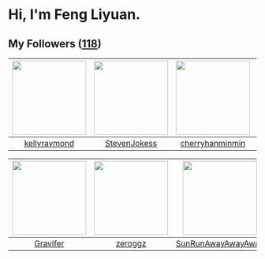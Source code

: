 # Hi, I'm Feng Liyuan.

## My Followers ([118](https://github.com/SunRunAway?tab=followers))

| <img src="https://avatars.githubusercontent.com/u/58126365?v=4" width="150" height="150" /> | <img src="https://avatars.githubusercontent.com/u/71307974?v=4" width="150" height="150" /> | <img src="https://avatars.githubusercontent.com/u/83270523?v=4" width="150" height="150" /> | <img src="https://avatars.githubusercontent.com/u/50138288?v=4" width="150" height="150" /> |
| :-----------------------------------------------------------------------------------------: | :-----------------------------------------------------------------------------------------: | :-----------------------------------------------------------------------------------------: | :-----------------------------------------------------------------------------------------: |
|                       [kellyraymond](https://github.com/kellyraymond)                       |                       [StevenJokess](https://github.com/StevenJokess)                       |                    [cherryhanminmin](https://github.com/cherryhanminmin)                    |                       [xuhuifang996](https://github.com/xuhuifang996)                       |

| <img src="https://avatars.githubusercontent.com/u/44160838?v=4" width="150" height="150" /> | <img src="https://avatars.githubusercontent.com/u/55519398?v=4" width="150" height="150" /> | <img src="https://avatars.githubusercontent.com/u/51537937?v=4" width="150" height="150" /> | <img src="https://avatars.githubusercontent.com/u/120910584?v=4" width="150" height="150" /> |
| :-----------------------------------------------------------------------------------------: | :-----------------------------------------------------------------------------------------: | :-----------------------------------------------------------------------------------------: | :------------------------------------------------------------------------------------------: |
|                           [Gravifer](https://github.com/Gravifer)                           |                            [zeroggz](https://github.com/zeroggz)                            |                 [SunRunAwayAwayAway](https://github.com/SunRunAwayAwayAway)                 |                         [kraziLadi51](https://github.com/kraziLadi51)                        |